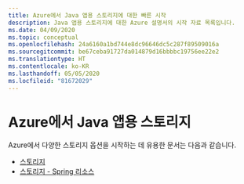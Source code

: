 ```yaml
---
title: Azure에서 Java 앱용 스토리지에 대한 빠른 시작
description: Java 앱용 스토리지에 대한 Azure 설명서의 시작 자료 목록입니다.
ms.date: 04/09/2020
ms.topic: conceptual
ms.openlocfilehash: 24a6160a1bd744e8dc96646dc5c287f89509016a
ms.sourcegitcommit: be67ceba91727da014879d16bbbbc19756ee22e2
ms.translationtype: HT
ms.contentlocale: ko-KR
ms.lasthandoff: 05/05/2020
ms.locfileid: "81672029"
---
```

# <a name="storage-for-java-apps-on-azure"></a>Azure에서 Java 앱용 스토리지

Azure에서 다양한 스토리지 옵션을 시작하는 데 유용한 문서는 다음과 같습니다.

- [스토리지](/azure/storage/blobs/storage-quickstart-blobs-java)
- [스토리지 - Spring 리소스](/azure/developer/java/spring-framework/configure-spring-boot-starter-java-app-with-azure-storage)
